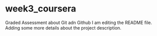 # week3_coursera
Graded Assessment about Git adn Github
I am editing the README file. Adding some more details about the project description.

